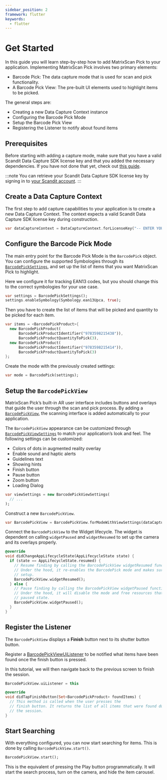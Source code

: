 ```yaml
---
sidebar_position: 2
framework: flutter
keywords:
  - flutter
---
```


# Get Started

In this guide you will learn step-by-step how to add MatrixScan Pick to your application. Implementing MatrixScan Pick involves two primary elements:

- Barcode Pick: The data capture mode that is used for scan and pick functionality.
- A Barcode Pick View: The pre-built UI elements used to highlight items to be picked.

The general steps are:

- Creating a new Data Capture Context instance
- Configuring the Barcode Pick Mode
- Setup the Barcode Pick View
- Registering the Listener to notify about found items

## Prerequisites

Before starting with adding a capture mode, make sure that you have a valid Scandit Data Capture SDK license key and that you added the necessary dependencies. If you have not done that yet, check out [this guide](../add-sdk.md).

:::note
You can retrieve your Scandit Data Capture SDK license key by signing in to [your Scandit account](https://ssl.scandit.com/dashboard/sign-in).
:::

## Create a Data Capture Context

The first step to add capture capabilities to your application is to create a new Data Capture Context. The context expects a valid Scandit Data Capture SDK license key during construction.

```dart
var dataCaptureContext = DataCaptureContext.forLicenseKey("-- ENTER YOUR SCANDIT LICENSE KEY HERE --");
```

## Configure the Barcode Pick Mode

The main entry point for the Barcode Pick Mode is the `BarcodePick` object. You can configure the supported Symbologies through its [`BarcodePickSettings`](https://docs.scandit.com/data-capture-sdk/flutter/barcode-capture/api/barcode-pick-settings.html), and set up the list of items that you want MatrixScan Pick to highlight.

Here we configure it for tracking EAN13 codes, but you should change this to the correct symbologies for your use case.

```dart
var settings = BarcodePickSettings();
settings.enableSymbology(Symbology.ean13Upca, true);
```

Then you have to create the list of items that will be picked and quantity to be picked for each item.

```dart
var items = <BarcodePickProduct>{
  new BarcodePickProduct(
      BarcodePickProductIdentifier("9783598215438")),
      BarcodePickProductQuantityToPick(3),
  new BarcodePickProduct(
      BarcodePickProductIdentifier("9783598215414")),
      BarcodePickProductQuantityToPick(3)
};
```

Create the mode with the previously created settings:

```dart
var mode = BarcodePick(settings);
```

## Setup the `BarcodePickView`

MatrixScan Pick’s built-in AR user interface includes buttons and overlays that guide the user through the scan and pick process. By adding a [`BarcodePickView`](https://docs.scandit.com/data-capture-sdk/flutter/barcode-capture/api/ui/barcode-pick-view.html#class-scandit.datacapture.barcode.pick.ui.BarcodePickView), the scanning interface is added automatically to your application.

The `BarcodePickView` appearance can be customized through [`BarcodePickViewSettings`](https://docs.scandit.com/data-capture-sdk/flutter/barcode-capture/api/ui/barcode-pick-view-settings.html#class-scandit.datacapture.barcode.pick.ui.BarcodePickViewSettings) to match your application’s look and feel. The following settings can be customized:

* Colors of dots in augmented reality overlay
* Enable sound and haptic alerts
* Guidelines text
* Showing hints
* Finish button
* Pause button
* Zoom button
* Loading Dialog

```dart
var viewSettings = new BarcodePickViewSettings(
  // ...
);
```

Construct a new `BarcodePickView`.

```dart
var BarcodePickView = BarcodePickView.forModeWithViewSettings(dataCaptureContext, BarcodePick, viewSettings);
```

Connect the `BarcodePickView` to the Widget lifecycle. The widget is dependent on calling `widgetPaused` and `widgetResumed` to set up the camera and its overlays properly.

```dart
@override
void didChangeAppLifecycleState(AppLifecycleState state) {
  if (state == AppLifecycleState.resumed) {
    // Resume finding by calling the BarcodePickView widgetResumed function.
    // Under the hood, it re-enables the BarcodePick mode and makes sure the view is properly
    // setup.
    BarcodePickView.widgetResumed();
  } else {
    // Pause finding by calling the BarcodePickView widgetPaused function.
    // Under the hood, it will disable the mode and free resources that are not needed in a
    // paused state.
    BarcodePickView.widgetPaused();
  }
}
```

## Register the Listener

The `BarcodePickView` displays a **Finish** button next to its shutter button button. 

Register a [BarcodePickViewUiListener](https://docs.scandit.com/data-capture-sdk/flutter/barcode-capture/api/ui/barcode-pick-view.html#interface-scandit.datacapture.barcode.pick.ui.IBarcodePickViewUiListener) to be notified what items have been found once the finish button is pressed.

In this tutorial, we will then navigate back to the previous screen to finish the session.

```dart
BarcodePickView.uiListener = this

@override
void didTapFinishButton(Set<BarcodePickProduct> foundItems) {
  // This method is called when the user presses the
  // finish button. It returns the list of all items that were found during
  // the session.
}
```

## Start Searching

With everything configured, you can now start searching for items. This is done by calling `BarcodePickView.start()`.

```dart
BarcodePickView.start();
```

This is the equivalent of pressing the Play button programmatically. It will start the search process, turn on the camera, and hide the item carousel.
